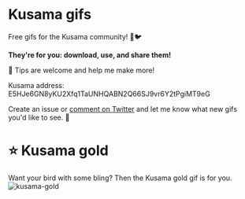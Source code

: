 # Kusama gifs

Free gifs for the Kusama community! 💖🐦

**They're for you: download, use, and share them!**

🙏 Tips are welcome and help me make more!

Kusama address:
E5HJe6GN8yKU2Xfq1TaUNHQABN2Q66SJ9vr6Y2tPgiMT9eG

Create an issue or [comment on Twitter](https://twitter.com/alxheller) and let me know what new gifs you'd like to see. 🤗

# ⭐ Kusama gold 
Want your bird with some bling? Then the Kusama gold gif is for you. 
![kusama-gold](https://user-images.githubusercontent.com/5248378/101242839-5aebe680-36fc-11eb-83d6-5df68951f702.gif)


